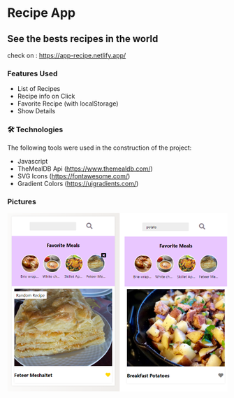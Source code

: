 # Recipe App 
## See the bests recipes in the world

check on : https://app-recipe.netlify.app/

### Features Used

   * List of Recipes
   * Recipe info on Click
   * Favorite Recipe (with localStorage)
   * Show Details

### 🛠 Technologies

The following tools were used in the construction of the project:

* Javascript
* TheMealDB Api (https://www.themealdb.com/)
* SVG Icons (https://fontawesome.com/)
* Gradient Colors (https://uigradients.com/)


### Pictures 

  <img alt="RecipeApp" title="#RecipeApp" src="./images/recipe-app.png" />
  <br>

